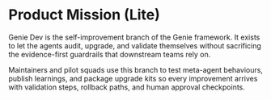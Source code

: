 # Product Mission (Lite)
Genie Dev is the self-improvement branch of the Genie framework. It exists to let the agents audit, upgrade, and validate themselves without sacrificing the evidence-first guardrails that downstream teams rely on.

Maintainers and pilot squads use this branch to test meta-agent behaviours, publish learnings, and package upgrade kits so every improvement arrives with validation steps, rollback paths, and human approval checkpoints.
